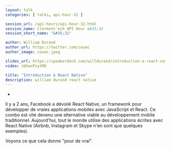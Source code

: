 ```yaml
---
layout: talk
categories: [ talks, api-hour-32 ]

session_url: /api-hours/api-hour-32.html
session_name: Clermont'ech API Hour &#35;32
session_short_name: "&#35;32"

author: William Durand
author_url: https://twitter.com/couac
author_image: couac.jpeg

slides_url: https://speakerdeck.com/willdurand/introduction-a-react-native-api-hour-32
video: sbhwxPxytMQ

title: "Introduction à React Native"
description: william durand react native
---
```

-

Il y a 2 ans, Facebook a dévoilé React Native, un framework pour développer de
vraies applications mobiles avec JavaScript et React. Ce combo est vite devenu
une alternative viable au développement mobile traditionnel. Aujourd'hui, tout
le monde utilise des applications écrites avec React Native (Airbnb, Instagram
et Skype n'en sont que quelques exemples).

Voyons ce que cela donne "pour de vrai".

